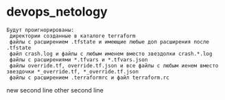 # devops_netology

    Будут проигнорированы:
     директории созданные в каталоге terraform 
     файлы с расширением .tfstate и имеющие любые доп расширения после .tfstate
     файл crash.log и файлы с любым именем вместо звездолки crash.*.log
     файлы с расширениями *.tfvars и *.tfvars.json
     файлы override.tf, override.tf.json и все файлы с любым иенем вместо звездочки *_override.tf, *_override.tf.json
     файлы с расширением .terraformrc и файл terraform.rc

 
new second line
other second line
